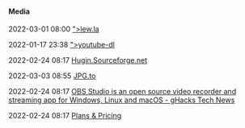 ####  Media

2022-03-01 08:00 [&quot;&gt;lew.la](https://lew.la/)

2022-01-17 23:38 [&quot;&gt;youtube-dl](https://ytdl.actionsack.com/)

2022-02-24 08:17 [Hugin.Sourceforge.net](https://hugin.sourceforge.net/)

2022-03-03 08:55 [JPG.to](https://jpg.to/)

2022-02-24 08:17 [OBS Studio is an open source video recorder and streaming app for Windows, Linux and macOS - gHacks Tech News](https://www.ghacks.net/2019/10/10/obs-studio-open-source-video-recorder-and-streaming-app-for-windows-linux-and-macos/)

2022-02-24 08:17 [Plans &amp; Pricing](https://sonix.ai/pricing)



